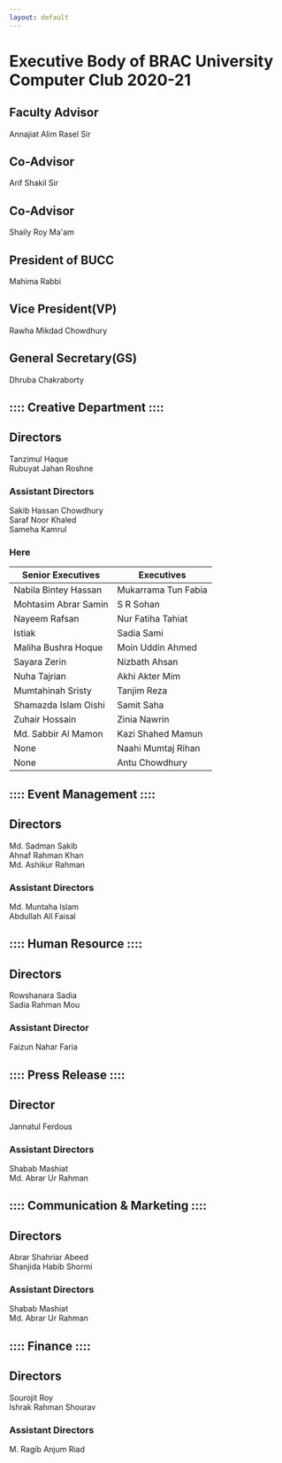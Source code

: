 ```yaml
---
layout: default
---
```

# Executive Body of BRAC University Computer Club 2020-21
## Faculty Advisor 
Annajiat Alim Rasel Sir
## Co-Advisor
Arif Shakil Sir
## Co-Advisor
Shaily Roy Ma'am 
## President of BUCC
Mahima Rabbi
## Vice President(VP)
Rawha Mikdad Chowdhury
## General Secretary(GS)
Dhruba Chakraborty


## :::: Creative Department ::::

## Directors
Tanzimul Haque <br>
Rubuyat Jahan Roshne
### Assistant Directors 
Sakib Hassan Chowdhury<br>
Saraf Noor Khaled<br>
Sameha Kamrul

### Here
Senior Executives | Executives
------------ | -------------
Nabila Bintey Hassan | Mukarrama Tun Fabia
Mohtasim Abrar Samin | S R Sohan
Nayeem Rafsan | Nur Fatiha Tahiat
Istiak | Sadia Sami
Maliha Bushra Hoque | Moin Uddin Ahmed
Sayara Zerin | Nizbath Ahsan
Nuha Tajrian | Akhi Akter Mim
Mumtahinah Sristy | Tanjim Reza
Shamazda Islam Oishi | Samit Saha
Zuhair Hossain | Zinia Nawrin
Md. Sabbir Al Mamon | Kazi Shahed Mamun
None | Naahi Mumtaj Rihan
None | Antu Chowdhury

## :::: Event Management ::::

## Directors
Md. Sadman Sakib<br>
Ahnaf Rahman Khan<br>
Md. Ashikur Rahman
### Assistant Directors 
Md. Muntaha Islam<br>
Abdullah All Faisal


## :::: Human Resource ::::

## Directors
Rowshanara Sadia<br>
Sadia Rahman Mou

### Assistant Director
Faizun Nahar Faria

## :::: Press Release ::::

## Director
Jannatul Ferdous

### Assistant Directors 
Shabab Mashiat<br>
Md. Abrar Ur Rahman


## :::: Communication & Marketing ::::

## Directors
Abrar Shahriar Abeed<br>
Shanjida Habib Shormi

### Assistant Directors 
Shabab Mashiat<br>
Md. Abrar Ur Rahman


## :::: Finance ::::

## Directors
Sourojit Roy<br>
Ishrak Rahman Shourav


### Assistant Directors 
M. Ragib Anjum Riad

